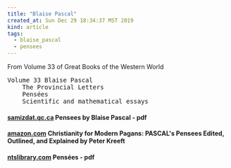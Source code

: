 ```yaml
---
title: "Blaise Pascal"
created_at: Sun Dec 29 18:34:37 MST 2019
kind: article
tags:
  - blaise_pascal
  - pensees
---
```


From Volume 33 of Great Books of the Western World
<pre>
Volume 33 Blaise Pascal
    The Provincial Letters
    Pensées
    Scientific and mathematical essays
</pre>

<h4>
  <a href="http://www.samizdat.qc.ca/arts/lit/Pascal/Pensees_English.pdf" target="_blank">samizdat.qc.ca</a>
  Pensees by Blaise Pascal - pdf
</h4>

<h4>
  <a href="https://www.amazon.com/Christianity-Modern-Pagans-Outlined-Explained/dp/0898704529" target="_blank">amazon.com</a>
  Christianity for Modern Pagans: PASCAL's Pensees Edited, Outlined, and Explained
  by Peter Kreeft
</h4>

<h4>
  <a href="http://www.ntslibrary.com/PDF%20Books/Blaise%20Pascal%20Pensees.pdf" target="_blank">ntslibrary.com</a>
  Pensées - pdf
</h4>

<!--
html boilerplate fragments
<a href="" target="_blank"></a>
<a name=""></a>
<img src="" width="400px">
<ul>
  <li></li>
  <li><a href="" target="_blank"></a></li>
</ul>
<pre>
</pre>
<p style="margin-bottom: 2em;"></p>
<hr style="border: 0; height: 3px; background: #333; background-image: linear-gradient(to right, #ccc, #333, #ccc);">
<pre><code>
</code></pre>
<math xmlns='http://www.w3.org/1998/Math/MathML' display='block'>
</math>
:-->
